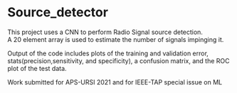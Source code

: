 # Source_detector

This project uses a CNN to perform Radio Signal source detection.  
A 20 element array is used to estimate the number of signals impinging it.   

Output of the code includes plots of the training and validation error, stats(precision,sensitivity, and specificity), a confusion matrix, and the ROC plot of the test data.

Work submitted for APS-URSI 2021 and for IEEE-TAP special issue on ML 
